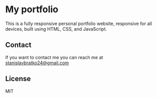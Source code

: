 # My portfolio



This is a fully responsive personal portfolio website, responsive for all devices, built using HTML, CSS, and JavaScript.




## Contact

If you want to contact me you can reach me at stanislavbratko24@gmail.com

## License

MIT
